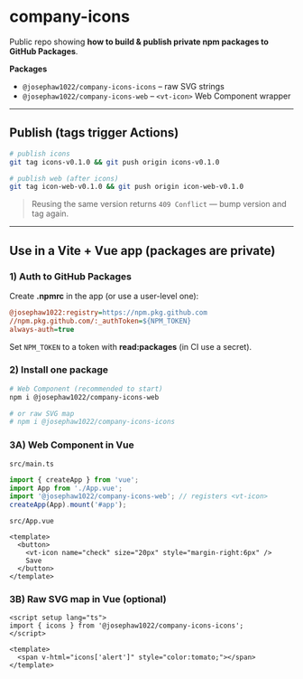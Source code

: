 
# company-icons

Public repo showing **how to build & publish private npm packages to GitHub Packages**.

**Packages**
- `@josephaw1022/company-icons-icons` – raw SVG strings
- `@josephaw1022/company-icons-web` – `<vt-icon>` Web Component wrapper

---

## Publish (tags trigger Actions)

```bash
# publish icons
git tag icons-v0.1.0 && git push origin icons-v0.1.0

# publish web (after icons)
git tag icon-web-v0.1.0 && git push origin icon-web-v0.1.0
````

> Reusing the same version returns `409 Conflict` — bump version and tag again.

---

## Use in a Vite + Vue app (packages are **private**)

### 1) Auth to GitHub Packages

Create **.npmrc** in the app (or use a user-level one):

```ini
@josephaw1022:registry=https://npm.pkg.github.com
//npm.pkg.github.com/:_authToken=${NPM_TOKEN}
always-auth=true
```

Set `NPM_TOKEN` to a token with **read\:packages** (in CI use a secret).

### 2) Install one package

```bash
# Web Component (recommended to start)
npm i @josephaw1022/company-icons-web

# or raw SVG map
# npm i @josephaw1022/company-icons-icons
```

### 3A) Web Component in Vue

`src/main.ts`

```ts
import { createApp } from 'vue';
import App from './App.vue';
import '@josephaw1022/company-icons-web'; // registers <vt-icon>
createApp(App).mount('#app');
```

`src/App.vue`

```vue
<template>
  <button>
    <vt-icon name="check" size="20px" style="margin-right:6px" />
    Save
  </button>
</template>
```

### 3B) Raw SVG map in Vue (optional)

```vue
<script setup lang="ts">
import { icons } from '@josephaw1022/company-icons-icons';
</script>

<template>
  <span v-html="icons['alert']" style="color:tomato;"></span>
</template>
```